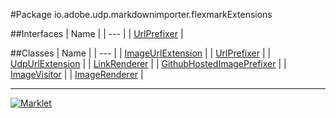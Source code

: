 #Package io.adobe.udp.markdownimporter.flexmarkExtensions

##Interfaces
| Name |
| --- |
| [UrlPrefixer](UrlPrefixer.md) |

##Classes
| Name |
| --- |
| [ImageUrlExtension](ImageUrlExtension.md) |
| [UrlPrefixer](UrlPrefixer.md) |
| [UdpUrlExtension](UdpUrlExtension.md) |
| [LinkRenderer](LinkRenderer.md) |
| [GithubHostedImagePrefixer](GithubHostedImagePrefixer.md) |
| [ImageVisitor](ImageVisitor.md) |
| [ImageRenderer](ImageRenderer.md) |

---

[![Marklet](https://img.shields.io/badge/Generated%20by-Marklet-green.svg)](https://github.com/Faylixe/marklet)